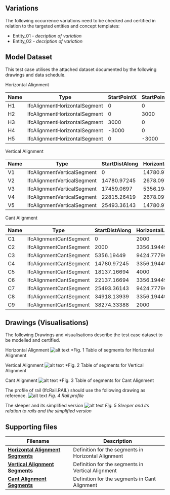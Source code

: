 ## Variations
The following occurrence variations need to be checked and certified in relation to the targeted entities and concept templates:

- Entity_01 - *decription of variation*
- Entity_02 - *decription of variation*





## Model Dataset
This test case utilises the attached dataset documented by the following drawings and data schedule. 

Horizontal Alignment

| Name | Type                          | StartPointX | StartPointY | StartDirection | StartRadius | EndRadius | Length      | Type_1       |   |
|------|-------------------------------|-------------|-------------|----------------|-------------|-----------|-------------|--------------|---|
| H1   | IfcAlignmentHorizontalSegment | 0           | 0           | 1.570796327    | 0           | 0         | 3000        | LINE         |   |
| H2   | IfcAlignmentHorizontalSegment | 0           | 3000        | 1.570796327    | -3000       | -3000     | 14137.16694 | CIRCULARARC  |   |
| H3   | IfcAlignmentHorizontalSegment | 3000        | 0           | 3.141592654    | 0           | 0         | 6000        | LINE         |   |
| H4   | IfcAlignmentHorizontalSegment | -3000       | 0           | 3.141592654    | 3000        | 3000      | 14137.16694 | CIRCULARARC  |   |
| H5   | IfcAlignmentHorizontalSegment | 0           | -3000       | 1.570796327    | 0           | 0         | 3000        | LINE         |   |

Vertical Alignment

| Name | Type                        | StartDistAlong | HorizontalLength | StartHeight | StartGradient | EndGradient | Radius | Type_1            |   |
|------|-----------------------------|----------------|------------------|-------------|---------------|-------------|--------|-------------------|---|
| V1   | IfcAlignmentVerticalSegment | 0              | 14780.97245      | 100         | 0             | 0           | 0      | CONSTANTGRADIENT  |   |
| V2   | IfcAlignmentVerticalSegment | 14780.97245    | 2678.097245      | 100         | 0             | 0.7         | 3000   | CIRCULARARC       |   |
| V3   | IfcAlignmentVerticalSegment | 17459.0697     | 5356.19449       | 944.195788  | 0.7           | -0.7        | 3000   | CIRCULARARC       |   |
| V4   | IfcAlignmentVerticalSegment | 22815.26419    | 2678.097245      | 944.195788  | -0.7          | 0           | 3000   | CIRCULARARC       |   |
| V5   | IfcAlignmentVerticalSegment | 25493.36143    | 14780.97245      | 100         | 0             | 0           | 0      | CONSTANTGRADIENT  |   |

Cant Alignment

| Name | Type                    | StartDistAlong | HorizontalLength | StartCantLeft | EndCantLeft | StartCantRight | EndCantRight | Type_1            |   |
|------|-------------------------|----------------|------------------|---------------|-------------|----------------|--------------|-------------------|---|
| C1   | IfcAlignmentCantSegment | 0              | 2000             | 0             | 0           | 0              | 0            | CONSTANTCANT      |   |
| C2   | IfcAlignmentCantSegment | 2000           | 3356.19449       | 0             | 0.5         | 0              | 0            | LINEARTRANSITION  |   |
| C3   | IfcAlignmentCantSegment | 5356.19449     | 9424.777961      | 0.5           | 0.5         | 0              | 0            | CONSTANTCANT      |   |
| C4   | IfcAlignmentCantSegment | 14780.97245    | 3356.19449       | 0.5           | 0           | 0              | 0            | LINEARTRANSITION  |   |
| C5   | IfcAlignmentCantSegment | 18137.16694    | 4000             | 0             | 0           | 0              | 0            | CONSTANTCANT      |   |
| C6   | IfcAlignmentCantSegment | 22137.16694    | 3356.19449       | 0             | 0           | 0              | 0.5          | LINEARTRANSITION  |   |
| C7   | IfcAlignmentCantSegment | 25493.36143    | 9424.777961      | 0             | 0           | 0.5            | 0.5          | CONSTANTCANT      |   |
| C8   | IfcAlignmentCantSegment | 34918.13939    | 3356.19449       | 0             | 0           | 0.5            | 0            | LINEARTRANSITION  |   |
| C9   | IfcAlignmentCantSegment | 38274.33388    | 2000             | 0             | 0           | 0              | 0            | CONSTANTCANT      |   |


## Drawings (Visualisations)
The following Drawings and visualisations describe the test case dataset to be modelled and certified.

Horizontal Alignment
![alt text](./horizontalalignment.png)
*Fig. 1 Table of segments for Horizontal Alignment

Vertical Alignment
![alt text](./verticalalignment.png)
*Fig. 2 Table of segments for Vertical Alignment

Cant Alignment
![alt text](./cantalignment.png)
*Fig. 3 Table of segments for Cant Alignment

The profile of rail (IfcRail.RAIL) should use the following drawing as reference.
![alt text](RailProfile60UIC.jpg)
*Fig. 4 Rail profile*

The sleeper and its simplified version
![alt text](Sleeper.png)
*Fig. 5 Sleeper and its relation to rails and the simplified version*

## Supporting files

| Filename                 | Description                                         |
|--------------------------|-----------------------------------------------------|
| [**Horizontal Alignment Segments**](./HorizontalSegments.csv) | Definition for the segments in Horizontal Alignment |
| [**Vertical Alignment Segments**](./VerticalSegments.csv)   | Definition for the segments in Vertical Alignment   |
| [**Cant Alignment Segments**](./CantSegments.csv)       | Definition for the segments in Cant Alignment       |
